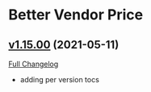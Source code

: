 # Better Vendor Price

## [v1.15.00](https://github.com/mooreatv/BetterVendorPrice/tree/v1.15.00) (2021-05-11)
[Full Changelog](https://github.com/mooreatv/BetterVendorPrice/compare/v1.14.01...v1.15.00)

- adding per version tocs  

